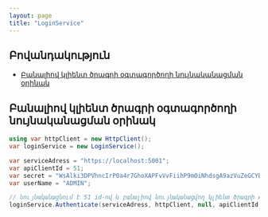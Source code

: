 ```yaml
---
layout: page
title: "LoginService" 
---
```


## Բովանդակություն

- [Բանալիով կլիենտ ծրագրի օգտագործողի նույնականացման օրինակ](#բանալիով-կլիենտ-ծրագրի-օգտագործողի-նույնականացման-օրինակ)

## Բանալիով կլիենտ ծրագրի օգտագործողի նույնականացման օրինակ 

```c#
using var httpClient = new HttpClient();
var loginService = new LoginService();

var serviceAdress = "https://localhost:5001";
var apiClientId = 51;
var secret = "WsAlki3DPVhncIrP0a4r7GhoXAPFvVvFiihP9mOiNhdsgA9azVuZeGCYByRqS7ofJW7HQqswzc0I4dTCt4ycyVLEyuvHmA9U2YscZQvo0cAsvrAf267224JExaYFNRA";
var userName = "ADMIN";

// նույնականացնում է 51 id-ով և բանալիով նույնականացվող կլիենտ ծրագրի ADMIN մուտքանունով օգտագործողին 
loginService.Authenticate(serviceAdress, httpClient, null, apiClientId, secret, userName);
```